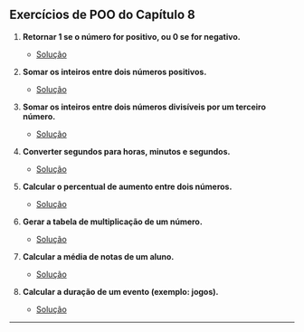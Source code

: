 ## Exercícios de POO do Capítulo 8

1. **Retornar 1 se o número for positivo, ou 0 se for negativo.**  
   - [Solução](https://github.com/calebeluz/CTI-P4-POO-20242-LISTA03/blob/main/CAP08/EXERCICIOS-RESOLVIDOS/EXE01/src/br/edu/principal/Principal.java)

2. **Somar os inteiros entre dois números positivos.**  
   - [Solução](https://github.com/calebeluz/CTI-P4-POO-20242-LISTA03/blob/main/CAP08/EXERCICIOS-RESOLVIDOS/EXE02/src/br/edu/principal/Principal.java)

3. **Somar os inteiros entre dois números divisíveis por um terceiro número.**  
   - [Solução](https://github.com/calebeluz/CTI-P4-POO-20242-LISTA03/blob/main/CAP08/EXERCICIOS-RESOLVIDOS/EXE03/src/br/edu/principal/Principal.java)

4. **Converter segundos para horas, minutos e segundos.**  
   - [Solução](https://github.com/calebeluz/CTI-P4-POO-20242-LISTA03/blob/main/CAP08/EXERCICIOS-RESOLVIDOS/EXE04/src/br/edu/principal/Principal.java)

5. **Calcular o percentual de aumento entre dois números.**  
   - [Solução](https://github.com/calebeluz/CTI-P4-POO-20242-LISTA03/blob/main/CAP08/EXERCICIOS-RESOLVIDOS/EXE05/src/br/edu/principal/Principal.java)

6. **Gerar a tabela de multiplicação de um número.**  
   - [Solução](https://github.com/calebeluz/CTI-P4-POO-20242-LISTA03/blob/main/CAP08/EXERCICIOS-RESOLVIDOS/EXE06/src/br/edu/principal/Principal.java)

7. **Calcular a média de notas de um aluno.**  
   - [Solução](https://github.com/calebeluz/CTI-P4-POO-20242-LISTA03/blob/main/CAP08/EXERCICIOS-RESOLVIDOS/EXE07/src/br/edu/principal/Principal.java)

8. **Calcular a duração de um evento (exemplo: jogos).**  
   - [Solução](https://github.com/calebeluz/CTI-P4-POO-20242-LISTA03/blob/main/CAP08/EXERCICIOS-RESOLVIDOS/EXE08/src/br/edu/principal/Principal.java)

---

